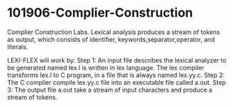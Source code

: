 # 101906-Complier-Construction
Complier Construction Labs.
Lexical analysis produces a stream of tokens as output, which consists of identifier, keywords,separator,operator, and literals.

LEXI-FLEX will work by:
Step 1: An input file describes the lexical analyzer to be generated named lex.l is written in lex language. The lex compiler transforms lex.l to C program, in a file that is always named lex.yy.c.
Step 2: The C complier compile lex.yy.c file into an executable file called a.out.
Step 3: The output file a.out take a stream of input characters and produce a stream of tokens.
